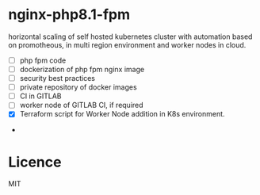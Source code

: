 # nginx-php8.1-fpm
horizontal scaling of self hosted kubernetes cluster with automation based on promotheous, in multi region environment and worker nodes in cloud.

- [ ] php fpm code
- [ ] dockerization of php fpm nginx image
- [ ] security best practices
- [ ] private repository of docker images
- [ ] CI in GITLAB
- [ ] worker node of GITLAB CI, if required
- [x] Terraform script for Worker Node addition in K8s environment.
- 
# Licence
MIT
